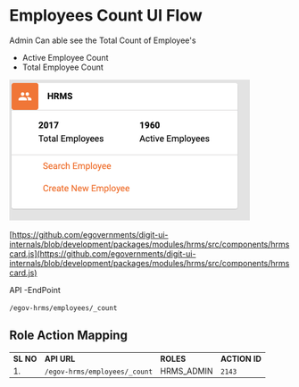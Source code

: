 # Employees Count UI Flow

Admin Can able see the Total Count of Employee's

* Active Employee Count
* Total Employee Count

![](<../../../.gitbook/assets/image (197) (1).png>)

[https://github.com/egovernments/digit-ui-internals/blob/development/packages/modules/hrms/src/components/hrmscard.js](https://github.com/egovernments/digit-ui-internals/blob/development/packages/modules/hrms/src/components/hrmscard.js)

API -EndPoint

`/egov-hrms/employees/_count`

## **Role Action Mapping**

|           |                               |             |               |
| --------- | ----------------------------- | ----------- | ------------- |
| **SL NO** | **API URL**                   | **ROLES**   | **ACTION ID** |
| 1.        | `/egov-hrms/employees/_count` | HRMS\_ADMIN | `2143`        |

